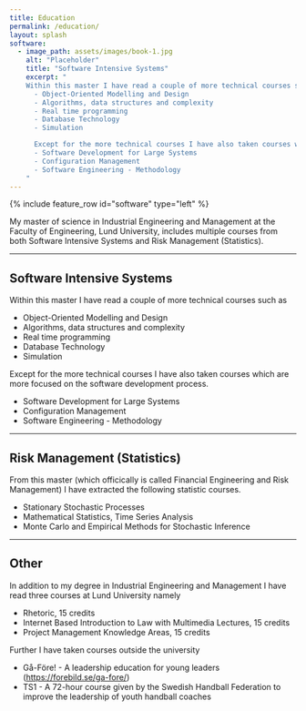 ```yaml
---
title: Education
permalink: /education/
layout: splash
software:
  - image_path: assets/images/book-1.jpg
    alt: "Placeholder"
    title: "Software Intensive Systems"
    excerpt: "
    Within this master I have read a couple of more technical courses such as 
      - Object-Oriented Modelling and Design 
      - Algorithms, data structures and complexity
      - Real time programming
      - Database Technology
      - Simulation 

      Except for the more technical courses I have also taken courses which are more focused on the software development process.
      - Software Development for Large Systems
      - Configuration Management 
      - Software Engineering - Methodology
    "
---
```

{% include feature_row id="software" type="left" %}

My master of science in Industrial Engineering and Management at the Faculty of Engineering, Lund University, includes multiple courses from both Software Intensive Systems and Risk Management (Statistics). 

---

## Software Intensive Systems 
Within this master I have read a couple of more technical courses such as 
- Object-Oriented Modelling and Design 
- Algorithms, data structures and complexity
- Real time programming
- Database Technology
- Simulation 

Except for the more technical courses I have also taken courses which are more focused on the software development process.
- Software Development for Large Systems
- Configuration Management 
- Software Engineering - Methodology

---

## Risk Management (Statistics)
From this master (which officically is called Financial Engineering and Risk Management) I have extracted the following statistic courses. 
- Stationary Stochastic Processes
- Mathematical Statistics, Time Series Analysis
- Monte Carlo and Empirical Methods for Stochastic Inference

---

## Other 
In addition to my degree in Industrial Engineering and Management I have read three courses at Lund University namely
- Rhetoric, 15 credits
- Internet Based Introduction to Law with Multimedia Lectures, 15 credits
- Project Management Knowledge Areas, 15 credits

Further I have taken courses outside the university 
- Gå-Före! - A leadership education for young leaders (https://forebild.se/ga-fore/) 
- TS1 - A 72-hour course given by the Swedish Handball Federation to improve the leadership of youth handball coaches
